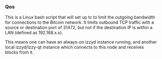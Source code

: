 ### Qos ###

This is a Linux bash script that will set up tc to limit the outgoing bandwidth for connections to the Bitcoin network. It limits outbound TCP traffic with a source or destination port of 31472, but not if the destination IP is within a LAN (defined as 192.168.x.x).

This means one can have an always-on izzyd instance running, and another local izzyd/izzy-qt instance which connects to this node and receives blocks from it.
